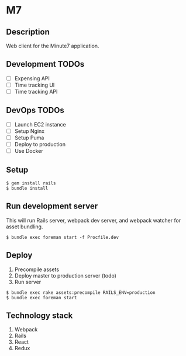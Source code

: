 # M7

## Description
Web client for the Minute7 application.

## Development TODOs
- [ ] Expensing API
- [ ] Time tracking UI
- [ ] Time tracking API

## DevOps TODOs
- [ ] Launch EC2 instance
- [ ] Setup Nginx
- [ ] Setup Puma
- [ ] Deploy to production
- [ ] Use Docker

## Setup
```
$ gem install rails
$ bundle install
```

## Run development server
This will run Rails server, webpack dev server, and webpack watcher for asset bundling.

```
$ bundle exec foreman start -f Procfile.dev
```

## Deploy
1. Precompile assets
1. Deploy master to production server (todo)
1. Run server

```
$ bundle exec rake assets:precompile RAILS_ENV=production
$ bundle exec foreman start
```

## Technology stack
1. Webpack
1. Rails
1. React
1. Redux
